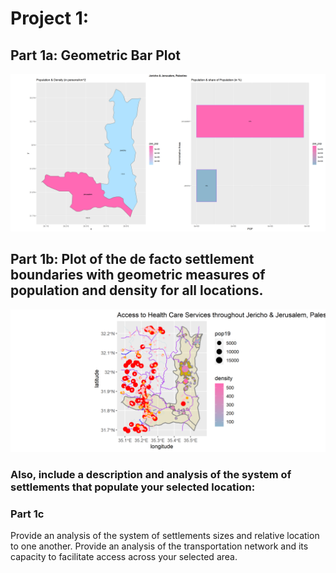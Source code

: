 # Project 1:

## Part 1a: Geometric Bar Plot 
![](jer_jer.png)


## Part 1b: Plot of the de facto settlement boundaries with geometric measures of population and density for all locations.

![](defacto.png)
### Also, include a description and analysis of the system of settlements that populate your selected location:



### Part 1c

Provide an analysis of the system of settlements sizes and relative location to one another.
Provide an analysis of the transportation network and its capacity to facilitate access across your selected area.
